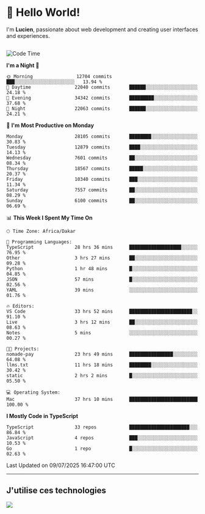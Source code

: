 # 👋 Hello World!

I'm **Lucien**, passionate about web development and creating user interfaces and experiences.

##

<!--START_SECTION:waka-->
![Code Time](http://img.shields.io/badge/Code%20Time-3%2C341%20hrs%205%20mins-blue)

**I'm a Night 🦉** 

```text
🌞 Morning                12704 commits       ███░░░░░░░░░░░░░░░░░░░░░░   13.94 % 
🌆 Daytime                22040 commits       ██████░░░░░░░░░░░░░░░░░░░   24.18 % 
🌃 Evening                34342 commits       █████████░░░░░░░░░░░░░░░░   37.68 % 
🌙 Night                  22063 commits       ██████░░░░░░░░░░░░░░░░░░░   24.21 % 
```
📅 **I'm Most Productive on Monday** 

```text
Monday                   28105 commits       ████████░░░░░░░░░░░░░░░░░   30.83 % 
Tuesday                  12879 commits       ████░░░░░░░░░░░░░░░░░░░░░   14.13 % 
Wednesday                7601 commits        ██░░░░░░░░░░░░░░░░░░░░░░░   08.34 % 
Thursday                 18567 commits       █████░░░░░░░░░░░░░░░░░░░░   20.37 % 
Friday                   10340 commits       ███░░░░░░░░░░░░░░░░░░░░░░   11.34 % 
Saturday                 7557 commits        ██░░░░░░░░░░░░░░░░░░░░░░░   08.29 % 
Sunday                   6100 commits        ██░░░░░░░░░░░░░░░░░░░░░░░   06.69 % 
```


📊 **This Week I Spent My Time On** 

```text
🕑︎ Time Zone: Africa/Dakar

💬 Programming Languages: 
TypeScript               28 hrs 36 mins      ███████████████████░░░░░░   76.95 % 
Other                    3 hrs 27 mins       ██░░░░░░░░░░░░░░░░░░░░░░░   09.28 % 
Python                   1 hr 48 mins        █░░░░░░░░░░░░░░░░░░░░░░░░   04.85 % 
JSON                     57 mins             █░░░░░░░░░░░░░░░░░░░░░░░░   02.56 % 
YAML                     39 mins             ░░░░░░░░░░░░░░░░░░░░░░░░░   01.76 % 

🔥 Editors: 
VS Code                  33 hrs 52 mins      ███████████████████████░░   91.10 % 
Live                     3 hrs 12 mins       ██░░░░░░░░░░░░░░░░░░░░░░░   08.63 % 
Notes                    5 mins              ░░░░░░░░░░░░░░░░░░░░░░░░░   00.27 % 

🐱‍💻 Projects: 
nomade-pay               23 hrs 49 mins      ████████████████░░░░░░░░░   64.08 % 
llms.txt                 11 hrs 18 mins      ████████░░░░░░░░░░░░░░░░░   30.42 % 
static                   2 hrs 2 mins        █░░░░░░░░░░░░░░░░░░░░░░░░   05.50 % 

💻 Operating System: 
Mac                      37 hrs 10 mins      █████████████████████████   100.00 % 
```

**I Mostly Code in TypeScript** 

```text
TypeScript               33 repos            ██████████████████████░░░   86.84 % 
JavaScript               4 repos             ███░░░░░░░░░░░░░░░░░░░░░░   10.53 % 
Go                       1 repo              █░░░░░░░░░░░░░░░░░░░░░░░░   02.63 % 
```




 Last Updated on 09/07/2025 16:47:00 UTC
<!--END_SECTION:waka-->
---

## J'utilise ces technologies

<p align="left">
  <a href="https://skillicons.dev">
    <img src="https://skillicons.dev/icons?i=ts,js,go,ruby,css,scss,tailwind,react,vite,nextjs,docker,figma,ableton" />
  </a>
</p>

